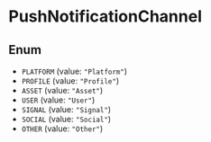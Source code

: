 # PushNotificationChannel

## Enum

* `PLATFORM` (value: `"Platform"`)
* `PROFILE` (value: `"Profile"`)
* `ASSET` (value: `"Asset"`)
* `USER` (value: `"User"`)
* `SIGNAL` (value: `"Signal"`)
* `SOCIAL` (value: `"Social"`)
* `OTHER` (value: `"Other"`)
